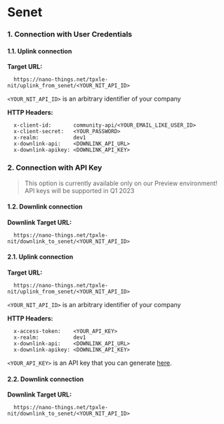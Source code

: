 # Senet

### 1. Connection with User Credentials

#### 1.1. Uplink connection

**Target URL:**

```
  https://nano-things.net/tpxle-nit/uplink_from_senet/<YOUR_NIT_API_ID>
```

`<YOUR_NIT_API_ID>` is an arbitrary identifier of your company

**HTTP Headers:**

```
  x-client-id:       community-api/<YOUR_EMAIL_LIKE_USER_ID>
  x-client-secret:   <YOUR_PASSWORD>
  x-realm:           dev1
  x-downlink-api:    <DOWNLINK_API_URL>
  x-downlink-apikey: <DOWNLINK_API_KEY>
```

### 2. Connection with API Key

> This option is currently available only on our Preview environment!
> API keys will be supported in Q1 2023

#### 1.2. Downlink connection

**Downlink Target URL:**

```
  https://nano-things.net/tpxle-nit/downlink_to_senet/<YOUR_NIT_API_ID>
```

#### 2.1. Uplink connection

**Target URL:**

```
  https://nano-things.net/tpxle-nit/uplink_from_senet/<YOUR_NIT_API_ID>
```

`<YOUR_NIT_API_ID>` is an arbitrary identifier of your company

**HTTP Headers:**

```
  x-access-token:    <YOUR_API_KEY>
  x-realm:           dev1
  x-downlink-api:    <DOWNLINK_API_URL>
  x-downlink-apikey: <DOWNLINK_API_KEY>
```

`<YOUR_API_KEY>` is an API key that you can generate [here][1].

#### 2.2. Downlink connection

**Downlink Target URL:**

```
  https://nano-things.net/tpxle-nit/downlink_to_senet/<YOUR_NIT_API_ID>
```

[1]: https://dx-api.thingpark.io/location-key-management/latest/swagger-ui/index.html?shortUrl=tpdx-location-key-management-api-contract.json
